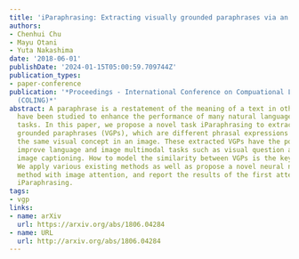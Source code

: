 ```yaml
---
title: 'iParaphrasing: Extracting visually grounded paraphrases via an image'
authors:
- Chenhui Chu
- Mayu Otani
- Yuta Nakashima
date: '2018-06-01'
publishDate: '2024-01-15T05:00:59.709744Z'
publication_types:
- paper-conference
publication: '*Proceedings - International Conference on Compuational Linguistics
  (COLING)*'
abstract: A paraphrase is a restatement of the meaning of a text in other words. Paraphrases
  have been studied to enhance the performance of many natural language processing
  tasks. In this paper, we propose a novel task iParaphrasing to extract visually
  grounded paraphrases (VGPs), which are different phrasal expressions describing
  the same visual concept in an image. These extracted VGPs have the potential to
  improve language and image multimodal tasks such as visual question answering and
  image captioning. How to model the similarity between VGPs is the key of iParaphrasing.
  We apply various existing methods as well as propose a novel neural network-based
  method with image attention, and report the results of the first attempt toward
  iParaphrasing.
tags:
- vgp
links:
- name: arXiv
  url: https://arxiv.org/abs/1806.04284
- name: URL
  url: http://arxiv.org/abs/1806.04284
---
```

